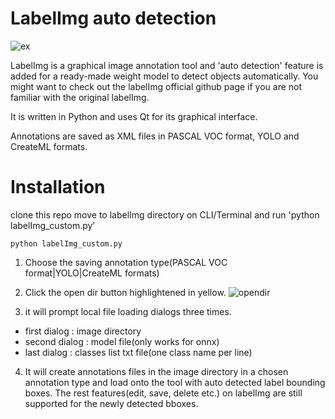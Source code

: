 # LabelImg auto detection 

![ex](https://raw.githubusercontent.com/tzutalin/labelImg/master/demo/demo3.jpg)

LabelImg is a graphical image annotation tool and 'auto detection' feature is added for a ready-made weight model to detect objects automatically. You might want to check out the labelImg official github page if you are not familiar with the original labelImg. 

It is written in Python and uses Qt for its graphical interface.

Annotations are saved as XML files in PASCAL VOC format, YOLO and CreateML formats.

# Installation

clone this repo move to labelImg directory on CLI/Terminal and run 'python labelImg_custom.py'

```
python labelImg_custom.py
```

1. Choose the saving annotation type(PASCAL VOC format|YOLO|CreateML formats)

2. Click the open dir button highlightened in yellow. 
![opendir](https://user-images.githubusercontent.com/55167422/154652796-7a7cc482-bc58-44a7-b869-2740066d557a.PNG)

3. it will prompt local file loading dialogs three times.
 - first dialog : image directory
 - second dialog : model file(only works for onnx)
 - last dialog : classes list txt file(one class name per line)
 
 4. It will create annotations files in the image directory in a chosen annotation type and load onto the tool with auto detected label bounding boxes. The rest features(edit, save, delete etc.) on labelImg are still supported for the newly detected bboxes.  
